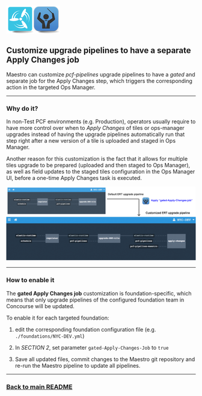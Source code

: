 ![PCF Pipelines Maestro](https://github.com/lsilvapvt/pcf-pipelines-maestro/raw/master/common/images/maestro_combined_icon.png)

## Customize upgrade pipelines to have a separate Apply Changes job

Maestro can customize *pcf-pipelines* upgrade pipelines to have a *gated* and separate job for the Apply Changes step, which triggers the corresponding action in the targeted Ops Manager.

---
### Why do it?

In non-Test PCF environments (e.g. Production), operators usually require to have more control over when to *Apply Changes* of tiles or ops-manager upgrades instead of having the upgrade pipelines automatically run that step right after a new version of a tile is uploaded and staged in Ops Manager.

Another reason for this customization is the fact that it allows for multiple tiles upgrade to be prepared (uploaded and then staged to Ops Manager), as well as field updates to the staged tiles configuration in the Ops Manager UI, before a one-time Apply Changes task is executed.    


![Gated Apply Changes job](https://github.com/lsilvapvt/pcf-pipelines-maestro/raw/master/common/images/maestro_gatedApplyChanges.png)


---
### How to enable it

The **gated Apply Changes job** customization is foundation-specific, which means that only upgrade pipelines of the configured foundation team in Concourse will be updated.

To enable it for each targeted foundation:

1. edit the corresponding foundation configuration file (e.g. `./foundations/NYC-DEV.yml`)  

1. In *SECTION 2*, set parameter `gated-Apply-Changes-Job` to `true`    

1. Save all updated files, commit changes to the Maestro git repository and re-run the Maestro pipeline to update all pipelines.  


---
### [Back to main README](../README.md)
